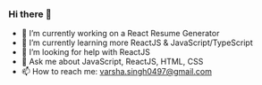 ### Hi there 👋

- 🔭 I’m currently working on a React Resume Generator
- 🌱 I’m currently learning more ReactJS & JavaScript/TypeScript
- 🤔 I’m looking for help with ReactJS
- 💬 Ask me about JavaScript, ReactJS, HTML, CSS
- 📫 How to reach me: varsha.singh0497@gmail.com
